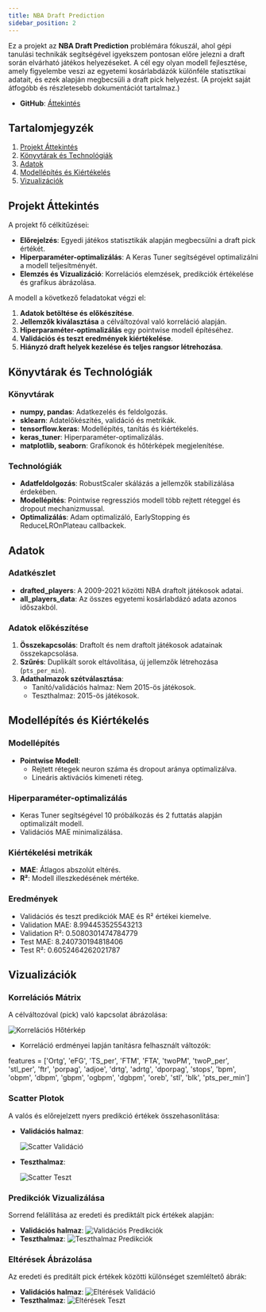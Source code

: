 ```yaml
---
title: NBA Draft Prediction
sidebar_position: 2
---
```


Ez a projekt az **NBA Draft Prediction** problémára fókuszál, ahol gépi tanulási technikák segítségével igyekszem pontosan előre jelezni a draft során elvárható játékos helyezéseket. A cél egy olyan modell fejlesztése, amely figyelembe veszi az egyetemi kosárlabdázók különféle statisztikai adatait, és ezek alapján megbecsüli a draft pick helyezést. (A projekt saját átfogóbb és részletesebb dokumentációt tartalmaz.)

- **GitHub**: [Áttekintés](https://github.com/Barni6/NBA_Draft_Prediction)

## Tartalomjegyzék
1. [Projekt Áttekintés](#projekt-áttekintés)
2. [Könyvtárak és Technológiák](#könyvtárak-és-technológiák)
3. [Adatok](#adatok)
4. [Modellépítés és Kiértékelés](#modellépítés-és-kiértékelés)
5. [Vizualizációk](#vizualizációk)

## Projekt Áttekintés

A projekt fő célkitűzései:
- **Előrejelzés**: Egyedi játékos statisztikák alapján megbecsülni a draft pick értékét.
- **Hiperparaméter-optimalizálás**: A Keras Tuner segítségével optimalizálni a modell teljesítményét.
- **Elemzés és Vizualizáció**: Korrelációs elemzések, predikciók értékelése és grafikus ábrázolása.

A modell a következő feladatokat végzi el:
1. **Adatok betöltése és előkészítése**.
2. **Jellemzők kiválasztása** a célváltozóval való korreláció alapján.
3. **Hiperparaméter-optimalizálás** egy pointwise modell építéséhez.
4. **Validációs és teszt eredmények kiértékelése**.
5. **Hiányzó draft helyek kezelése és teljes rangsor létrehozása**.

## Könyvtárak és Technológiák

### Könyvtárak
- **numpy, pandas**: Adatkezelés és feldolgozás.
- **sklearn**: Adatelőkészítés, validáció és metrikák.
- **tensorflow.keras**: Modellépítés, tanítás és kiértékelés.
- **keras_tuner**: Hiperparaméter-optimalizálás.
- **matplotlib, seaborn**: Grafikonok és hőtérképek megjelenítése.

### Technológiák
- **Adatfeldolgozás**: RobustScaler skálázás a jellemzők stabilizálása érdekében.
- **Modellépítés**: Pointwise regressziós modell több rejtett réteggel és dropout mechanizmussal.
- **Optimalizálás**: Adam optimalizáló, EarlyStopping és ReduceLROnPlateau callbackek.

## Adatok

### Adatkészlet
- **drafted_players**: A 2009-2021 közötti NBA draftolt játékosok adatai.
- **all_players_data**: Az összes egyetemi kosárlabdázó adata azonos időszakból.

### Adatok előkészítése
1. **Összekapcsolás**: Draftolt és nem draftolt játékosok adatainak összekapcsolása.
2. **Szűrés**: Duplikált sorok eltávolítása, új jellemzők létrehozása (`pts_per_min`).
3. **Adathalmazok szétválasztása**:
   - Tanító/validációs halmaz: Nem 2015-ös játékosok.
   - Teszthalmaz: 2015-ös játékosok.

## Modellépítés és Kiértékelés

### Modellépítés
- **Pointwise Modell**:
  - Rejtett rétegek neuron száma és dropout aránya optimalizálva.
  - Lineáris aktivációs kimeneti réteg.

### Hiperparaméter-optimalizálás
- Keras Tuner segítségével 10 próbálkozás és 2 futtatás alapján optimalizált modell.
- Validációs MAE minimalizálása.

### Kiértékelési metrikák
- **MAE**: Átlagos abszolút eltérés.
- **R²**: Modell illeszkedésének mértéke.

### Eredmények
- Validációs és teszt predikciók MAE és R² értékei kiemelve.
- Validation MAE: 8.994453525543213
- Validation R²: 0.5080301474784779
- Test MAE: 8.240730194818406
- Test R²: 0.6052464262021787

## Vizualizációk

### Korrelációs Mátrix
A célváltozóval (pick) való kapcsolat ábrázolása:

![Korrelációs Hőtérkép](images/heat_map.png)
- Korreláció erdményei lapján tanításra felhasznált változók:

features =  ['Ortg', 'eFG', 'TS_per', 'FTM', 'FTA', 'twoPM', 'twoP_per', 'stl_per', 
            'ftr', 'porpag', 'adjoe', 'drtg', 'adrtg', 'dporpag', 'stops',
            'bpm', 'obpm', 'dbpm', 'gbpm', 'ogbpm', 'dgbpm', 'oreb', 'stl', 'blk', 'pts_per_min']

### Scatter Plotok
A valós és előrejelzett nyers predikció értékek összehasonlítása:
- **Validációs halmaz**:

  ![Scatter Validáció](images/nyers_val.png)
- **Teszthalmaz**:

  ![Scatter Teszt](images/nyers_teszt.png)

### Predikciók Vizualizálása
Sorrend felállítása az eredeti és prediktált pick értékek alapján:
- **Validációs halmaz**:
  ![Validációs Predikciók](images/order_val.png)
- **Teszthalmaz**:
  ![Teszthalmaz Predikciók](images/order_teszt.png)

### Eltérések Ábrázolása
Az eredeti és preditált pick értékek közötti különséget szemléltető ábrák:
- **Validációs halmaz**:
  ![Eltérések Validáció](images/miss_val.png)
- **Teszthalmaz**:
  ![Eltérések Teszt](images/miss_teszt.png)


